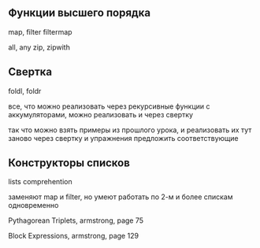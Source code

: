 ## Функции высшего порядка

map, filter
filtermap

all, any
zip, zipwith


## Свертка

foldl, foldr

все, что можно реализовать через рекурсивные функции с аккумуляторами, можно реализовать и через свертку

так что можно взять примеры из прошлого урока, и реализовать их тут заново через свертку
и упражнения предложить соответствующие


## Конструкторы списков

lists comprehention

заменяют map и filter, но умеют работать по 2-м и более спискам одновременно

Pythagorean Triplets, armstrong, page 75

Block Expressions, armstrong, page 129
